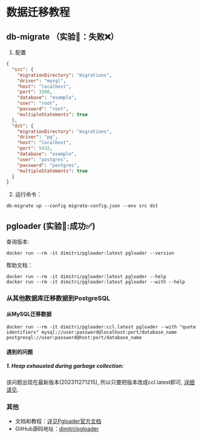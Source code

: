 # 数据迁移教程

## db-migrate （实验🧪：失败❌）

1. 配置

```json
{
  "src": {
    "migrationDirectory": "migrations",
    "driver": "mysql",
    "host": "localhost",
    "port": 3306,
    "database": "example",
    "user": "root",
    "password": "root",
    "multipleStatements": true
  },
  "dst": {
    "migrationDirectory": "migrations",
    "driver": "pg",
    "host": "localhost",
    "port": 5432,
    "database": "example",
    "user": "postgres",
    "password": "postgres",
    "multipleStatements": true
  }
}
```

2. 运行命令：

```shell
db-migrate up --config migrate-config.json --env src dst
```

## pgloader (实验🧪:成功✅)

查询版本:

```shell
docker run --rm -it dimitri/pgloader:latest pgloader --version
```

帮助文档：

```shell
docker run --rm -it dimitri/pgloader:latest pgloader --help
docker run --rm -it dimitri/pgloader:latest pgloader --with --help
```

### 从其他数据库迁移数据到PostgreSQL

#### 从MySQL迁移数据

```shell
docker run --rm -it dimitri/pgloader:ccl.latest pgloader --with "quote identifiers" mysql://user:password@localhost:port/database_name postgresql://user:password@host:port/database_name
```

#### 遇到的问题

##### 1. Heap exhausted during garbage collection:

该问题出现在最新版本(202311271215), 所以只要把版本改成ccl.latest即可, [详细请见](https://github.com/dimitri/pgloader/issues/962).

### 其他

* 文档和教程：[详见Pgloader官方文档](https://pgloader.readthedocs.io/en/latest/tutorial/tutorial.html#)
* GitHub源码地址：[dimitri/pgloader](https://github.com/dimitri/pgloader)